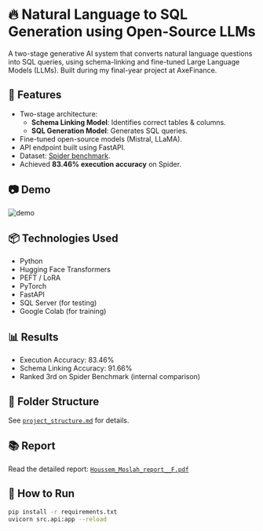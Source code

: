 # 🔥  Natural Language to SQL Generation using Open-Source LLMs

A two-stage generative AI system that converts natural language questions into SQL queries, using schema-linking and fine-tuned Large Language Models (LLMs). Built during my final-year project at AxeFinance.

## 🚀 Features
- Two-stage architecture:
  - **Schema Linking Model**: Identifies correct tables & columns.
  - **SQL Generation Model**: Generates SQL queries.
- Fine-tuned open-source models (Mistral, LLaMA).
- API endpoint built using FastAPI.
- Dataset: [Spider benchmark](https://yale-lily.github.io/spider).
- Achieved **83.46% execution accuracy** on Spider.

## 📷 Demo
![demo](screenshots/demo.gif)

## 📦 Technologies Used
- Python
- Hugging Face Transformers
- PEFT / LoRA
- PyTorch
- FastAPI
- SQL Server (for testing)
- Google Colab (for training)

## 📊 Results
- Execution Accuracy: 83.46%
- Schema Linking Accuracy: 91.66%
- Ranked 3rd on Spider Benchmark (internal comparison)

## 📁 Folder Structure
See [`project_structure.md`](project_structure.md) for details.

## 📚 Report
Read the detailed report: [`Houssem_Moslah_report__F.pdf`](report/Houssem_Moslah_report__F.pdf)

## 🚀 How to Run
```bash
pip install -r requirements.txt
uvicorn src.api:app --reload

